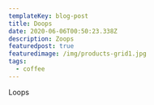 ```yaml
---
templateKey: blog-post
title: Doops
date: 2020-06-06T00:50:23.338Z
description: Zoops
featuredpost: true
featuredimage: /img/products-grid1.jpg
tags:
  - coffee
---
```

Loops